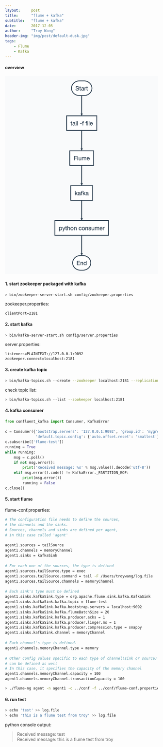 ```yaml
---
layout:     post
title:      "flume + kafka"
subtitle:   "flume + kafka"
date:       2017-12-05
author:     "Troy Wang"
header-img: "img/post/default-dusk.jpg"
tags:
    - Flume
    - Kafka
---
```


#### overview

![overview](/img/post/FlumeKafka/overview.png)

#### 1. start zookeeper packaged with kafka

```bash
> bin/zookeeper-server-start.sh config/zookeeper.properties
```

zookeeper.properties:

```properties
clientPort=2181
```

#### 2. start kafka

```bash
> bin/kafka-server-start.sh config/server.properties
```

server.properties:

```properties
listeners=PLAINTEXT://127.0.0.1:9092
zookeeper.connect=localhost:2181
```

#### 3. create kafka topic

```bash
> bin/kafka-topics.sh --create --zookeeper localhost:2181 --replication-factor 1 --partitions 1 --topic flume-test
```

check topic list:

```bash
> bin/kafka-topics.sh --list --zookeeper localhost:2181
```

#### 4. kafka consumer

```python
from confluent_kafka import Consumer, KafkaError

c = Consumer({'bootstrap.servers': '127.0.0.1:9092', 'group.id': 'mygroup',
              'default.topic.config': {'auto.offset.reset': 'smallest'}})
c.subscribe(['flume-test'])
running = True
while running:
    msg = c.poll()
    if not msg.error():
        print('Received message: %s' % msg.value().decode('utf-8'))
    elif msg.error().code() != KafkaError._PARTITION_EOF:
        print(msg.error())
        running = False
c.close()
```

#### 5. start flume

flume-conf.properties:

```bash
# The configuration file needs to define the sources, 
# the channels and the sinks.
# Sources, channels and sinks are defined per agent, 
# in this case called 'agent'

agent1.sources = tailSource
agent1.channels = memoryChannel
agent1.sinks = kafkaSink

# For each one of the sources, the type is defined
agent1.sources.tailSource.type = exec
agent1.sources.tailSource.command = tail -F /Users/troywang/log.file
agent1.sources.tailSource.channels = memoryChannel

# Each sink's type must be defined
agent1.sinks.kafkaSink.type = org.apache.flume.sink.kafka.KafkaSink
agent1.sinks.kafkaSink.kafka.topic = flume-test
agent1.sinks.kafkaSink.kafka.bootstrap.servers = localhost:9092
agent1.sinks.kafkaSink.kafka.flumeBatchSize = 20
agent1.sinks.kafkaSink.kafka.producer.acks = 1
agent1.sinks.kafkaSink.kafka.producer.linger.ms = 1
agent1.sinks.kafkaSink.kafka.producer.compression.type = snappy
agent1.sinks.kafkaSink.channel = memoryChannel

# Each channel's type is defined.
agent1.channels.memoryChannel.type = memory

# Other config values specific to each type of channel(sink or source)
# can be defined as well
# In this case, it specifies the capacity of the memory channel
agent1.channels.memoryChannel.capacity = 100
agent1.channels.memoryChannel.transactionCapacity = 100
```

```bash
> ./flume-ng agent -n agent1 -c ../conf -f ../conf/flume-conf.properties -Dflume.root.logger=DEBUG,console
```

#### 6. run test

```bash
> echo 'test' >> log.file  
> echo 'this is a flume test from troy' >> log.file
```
python console output: 
> Received message: test  
> Received message: this is a flume test from troy  
